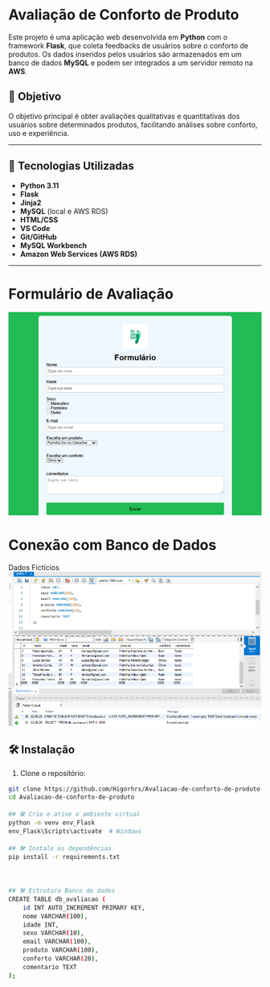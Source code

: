 # Avaliação de Conforto de Produto

Este projeto é uma aplicação web desenvolvida em **Python** com o framework **Flask**, que coleta feedbacks de usuários sobre o conforto de produtos. Os dados inseridos pelos usuários são armazenados em um banco de dados **MySQL** e podem ser integrados a um servidor remoto na **AWS**.

## 📌 Objetivo

O objetivo principal é obter avaliações qualitativas e quantitativas dos usuários sobre determinados produtos, facilitando análises sobre conforto, uso e experiência.

---

## 🚀 Tecnologias Utilizadas

- **Python 3.11**
- **Flask**
- **Jinja2**
- **MySQL** (local e AWS RDS)
- **HTML/CSS**
- **VS Code**
- **Git/GitHub**
- **MySQL Workbench**
- **Amazon Web Services (AWS RDS)**

---
# Formulário de Avaliação
![image alt](https://github.com/Higorhrs/Avaliacao-de-conforto-de-produto/blob/05624d2aa5faa9c1af19afc8996c3cec04796ab8/image%20(4).png)

# Conexão com Banco de Dados
Dados Fictícios
![image alt](https://github.com/Higorhrs/Avaliacao-de-conforto-de-produto/blob/093628acde518dc2055e73daeded1355658a8d80/image%20(6).png)



## 🛠️ Instalação

1. Clone o repositório:

```bash
git clone https://github.com/Higorhrs/Avaliacao-de-conforto-de-produto.git
cd Avaliacao-de-conforto-de-produto

## 🛠️ Crie e ative o ambiente virtual
python -m venv env_Flask
env_Flask\Scripts\activate  # Windows

## 🛠️ Instale as dependências
pip install -r requirements.txt



## 🛠️ Estrutura Banco de dados
CREATE TABLE db_avaliacao (
    id INT AUTO_INCREMENT PRIMARY KEY,
    nome VARCHAR(100),
    idade INT,
    sexo VARCHAR(10),
    email VARCHAR(100),
    produto VARCHAR(100),
    conforto VARCHAR(20),
    comentario TEXT
);
